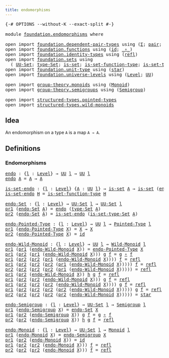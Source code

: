 ```yaml
---
title: endomorphisms
---
```


<pre class="Agda"><a id="39" class="Symbol">{-#</a> <a id="43" class="Keyword">OPTIONS</a> <a id="51" class="Pragma">--without-K</a> <a id="63" class="Pragma">--exact-split</a> <a id="77" class="Symbol">#-}</a>

<a id="82" class="Keyword">module</a> <a id="89" href="foundation.endomorphisms.html" class="Module">foundation.endomorphisms</a> <a id="114" class="Keyword">where</a>

<a id="121" class="Keyword">open</a> <a id="126" class="Keyword">import</a> <a id="133" href="foundation.dependent-pair-types.html" class="Module">foundation.dependent-pair-types</a> <a id="165" class="Keyword">using</a> <a id="171" class="Symbol">(</a><a id="172" href="foundation-core.dependent-pair-types.html#515" class="Record">Σ</a><a id="173" class="Symbol">;</a> <a id="175" href="foundation-core.dependent-pair-types.html#588" class="InductiveConstructor">pair</a><a id="179" class="Symbol">;</a> <a id="181" href="foundation-core.dependent-pair-types.html#605" class="Field">pr1</a><a id="184" class="Symbol">;</a> <a id="186" href="foundation-core.dependent-pair-types.html#617" class="Field">pr2</a><a id="189" class="Symbol">)</a>
<a id="191" class="Keyword">open</a> <a id="196" class="Keyword">import</a> <a id="203" href="foundation.functions.html" class="Module">foundation.functions</a> <a id="224" class="Keyword">using</a> <a id="230" class="Symbol">(</a><a id="231" href="foundation-core.functions.html#322" class="Function">id</a><a id="233" class="Symbol">;</a> <a id="235" href="foundation-core.functions.html#420" class="Function Operator">_∘_</a><a id="238" class="Symbol">)</a>
<a id="240" class="Keyword">open</a> <a id="245" class="Keyword">import</a> <a id="252" href="foundation.identity-types.html" class="Module">foundation.identity-types</a> <a id="278" class="Keyword">using</a> <a id="284" class="Symbol">(</a><a id="285" href="foundation-core.identity-types.html#1820" class="InductiveConstructor">refl</a><a id="289" class="Symbol">)</a>
<a id="291" class="Keyword">open</a> <a id="296" class="Keyword">import</a> <a id="303" href="foundation.sets.html" class="Module">foundation.sets</a> <a id="319" class="Keyword">using</a>
  <a id="327" class="Symbol">(</a> <a id="329" href="foundation-core.sets.html#1190" class="Function">UU-Set</a><a id="335" class="Symbol">;</a> <a id="337" href="foundation-core.sets.html#1304" class="Function">type-Set</a><a id="345" class="Symbol">;</a> <a id="347" href="foundation-core.sets.html#1113" class="Function">is-set</a><a id="353" class="Symbol">;</a> <a id="355" href="foundation.sets.html#3481" class="Function">is-set-function-type</a><a id="375" class="Symbol">;</a> <a id="377" href="foundation-core.sets.html#1355" class="Function">is-set-type-Set</a><a id="392" class="Symbol">)</a>
<a id="394" class="Keyword">open</a> <a id="399" class="Keyword">import</a> <a id="406" href="foundation.unit-type.html" class="Module">foundation.unit-type</a> <a id="427" class="Keyword">using</a> <a id="433" class="Symbol">(</a><a id="434" href="foundation.unit-type.html#1108" class="InductiveConstructor">star</a><a id="438" class="Symbol">)</a>
<a id="440" class="Keyword">open</a> <a id="445" class="Keyword">import</a> <a id="452" href="foundation.universe-levels.html" class="Module">foundation.universe-levels</a> <a id="479" class="Keyword">using</a> <a id="485" class="Symbol">(</a><a id="486" href="Agda.Primitive.html#597" class="Postulate">Level</a><a id="491" class="Symbol">;</a> <a id="493" href="foundation-core.universe-levels.html#235" class="Primitive">UU</a><a id="495" class="Symbol">)</a>

<a id="498" class="Keyword">open</a> <a id="503" class="Keyword">import</a> <a id="510" href="group-theory.monoids.html" class="Module">group-theory.monoids</a> <a id="531" class="Keyword">using</a> <a id="537" class="Symbol">(</a><a id="538" href="group-theory.monoids.html#1007" class="Function">Monoid</a><a id="544" class="Symbol">)</a>
<a id="546" class="Keyword">open</a> <a id="551" class="Keyword">import</a> <a id="558" href="group-theory.semigroups.html" class="Module">group-theory.semigroups</a> <a id="582" class="Keyword">using</a> <a id="588" class="Symbol">(</a><a id="589" href="group-theory.semigroups.html#737" class="Function">Semigroup</a><a id="598" class="Symbol">)</a>

<a id="601" class="Keyword">open</a> <a id="606" class="Keyword">import</a> <a id="613" href="structured-types.pointed-types.html" class="Module">structured-types.pointed-types</a>
<a id="644" class="Keyword">open</a> <a id="649" class="Keyword">import</a> <a id="656" href="structured-types.wild-monoids.html" class="Module">structured-types.wild-monoids</a>
</pre>
## Idea

An endomorphism on a type `A` is a map `A → A`.

## Definitions

### Endomorphisms

<pre class="Agda"><a id="endo"></a><a id="792" href="foundation.endomorphisms.html#792" class="Function">endo</a> <a id="797" class="Symbol">:</a> <a id="799" class="Symbol">{</a><a id="800" href="foundation.endomorphisms.html#800" class="Bound">l</a> <a id="802" class="Symbol">:</a> <a id="804" href="Agda.Primitive.html#597" class="Postulate">Level</a><a id="809" class="Symbol">}</a> <a id="811" class="Symbol">→</a> <a id="813" href="foundation-core.universe-levels.html#235" class="Primitive">UU</a> <a id="816" href="foundation.endomorphisms.html#800" class="Bound">l</a> <a id="818" class="Symbol">→</a> <a id="820" href="foundation-core.universe-levels.html#235" class="Primitive">UU</a> <a id="823" href="foundation.endomorphisms.html#800" class="Bound">l</a>
<a id="825" href="foundation.endomorphisms.html#792" class="Function">endo</a> <a id="830" href="foundation.endomorphisms.html#830" class="Bound">A</a> <a id="832" class="Symbol">=</a> <a id="834" href="foundation.endomorphisms.html#830" class="Bound">A</a> <a id="836" class="Symbol">→</a> <a id="838" href="foundation.endomorphisms.html#830" class="Bound">A</a>

<a id="is-set-endo"></a><a id="841" href="foundation.endomorphisms.html#841" class="Function">is-set-endo</a> <a id="853" class="Symbol">:</a> <a id="855" class="Symbol">{</a><a id="856" href="foundation.endomorphisms.html#856" class="Bound">l</a> <a id="858" class="Symbol">:</a> <a id="860" href="Agda.Primitive.html#597" class="Postulate">Level</a><a id="865" class="Symbol">}</a> <a id="867" class="Symbol">{</a><a id="868" href="foundation.endomorphisms.html#868" class="Bound">A</a> <a id="870" class="Symbol">:</a> <a id="872" href="foundation-core.universe-levels.html#235" class="Primitive">UU</a> <a id="875" href="foundation.endomorphisms.html#856" class="Bound">l</a><a id="876" class="Symbol">}</a> <a id="878" class="Symbol">→</a> <a id="880" href="foundation-core.sets.html#1113" class="Function">is-set</a> <a id="887" href="foundation.endomorphisms.html#868" class="Bound">A</a> <a id="889" class="Symbol">→</a> <a id="891" href="foundation-core.sets.html#1113" class="Function">is-set</a> <a id="898" class="Symbol">(</a><a id="899" href="foundation.endomorphisms.html#792" class="Function">endo</a> <a id="904" href="foundation.endomorphisms.html#868" class="Bound">A</a><a id="905" class="Symbol">)</a>
<a id="907" href="foundation.endomorphisms.html#841" class="Function">is-set-endo</a> <a id="919" href="foundation.endomorphisms.html#919" class="Bound">H</a> <a id="921" class="Symbol">=</a> <a id="923" href="foundation.sets.html#3481" class="Function">is-set-function-type</a> <a id="944" href="foundation.endomorphisms.html#919" class="Bound">H</a>

<a id="endo-Set"></a><a id="947" href="foundation.endomorphisms.html#947" class="Function">endo-Set</a> <a id="956" class="Symbol">:</a> <a id="958" class="Symbol">{</a><a id="959" href="foundation.endomorphisms.html#959" class="Bound">l</a> <a id="961" class="Symbol">:</a> <a id="963" href="Agda.Primitive.html#597" class="Postulate">Level</a><a id="968" class="Symbol">}</a> <a id="970" class="Symbol">→</a> <a id="972" href="foundation-core.sets.html#1190" class="Function">UU-Set</a> <a id="979" href="foundation.endomorphisms.html#959" class="Bound">l</a> <a id="981" class="Symbol">→</a> <a id="983" href="foundation-core.sets.html#1190" class="Function">UU-Set</a> <a id="990" href="foundation.endomorphisms.html#959" class="Bound">l</a>
<a id="992" href="foundation-core.dependent-pair-types.html#605" class="Field">pr1</a> <a id="996" class="Symbol">(</a><a id="997" href="foundation.endomorphisms.html#947" class="Function">endo-Set</a> <a id="1006" href="foundation.endomorphisms.html#1006" class="Bound">A</a><a id="1007" class="Symbol">)</a> <a id="1009" class="Symbol">=</a> <a id="1011" href="foundation.endomorphisms.html#792" class="Function">endo</a> <a id="1016" class="Symbol">(</a><a id="1017" href="foundation-core.sets.html#1304" class="Function">type-Set</a> <a id="1026" href="foundation.endomorphisms.html#1006" class="Bound">A</a><a id="1027" class="Symbol">)</a>
<a id="1029" href="foundation-core.dependent-pair-types.html#617" class="Field">pr2</a> <a id="1033" class="Symbol">(</a><a id="1034" href="foundation.endomorphisms.html#947" class="Function">endo-Set</a> <a id="1043" href="foundation.endomorphisms.html#1043" class="Bound">A</a><a id="1044" class="Symbol">)</a> <a id="1046" class="Symbol">=</a> <a id="1048" href="foundation.endomorphisms.html#841" class="Function">is-set-endo</a> <a id="1060" class="Symbol">(</a><a id="1061" href="foundation-core.sets.html#1355" class="Function">is-set-type-Set</a> <a id="1077" href="foundation.endomorphisms.html#1043" class="Bound">A</a><a id="1078" class="Symbol">)</a>

<a id="endo-Pointed-Type"></a><a id="1081" href="foundation.endomorphisms.html#1081" class="Function">endo-Pointed-Type</a> <a id="1099" class="Symbol">:</a> <a id="1101" class="Symbol">{</a><a id="1102" href="foundation.endomorphisms.html#1102" class="Bound">l</a> <a id="1104" class="Symbol">:</a> <a id="1106" href="Agda.Primitive.html#597" class="Postulate">Level</a><a id="1111" class="Symbol">}</a> <a id="1113" class="Symbol">→</a> <a id="1115" href="foundation-core.universe-levels.html#235" class="Primitive">UU</a> <a id="1118" href="foundation.endomorphisms.html#1102" class="Bound">l</a> <a id="1120" class="Symbol">→</a> <a id="1122" href="structured-types.pointed-types.html#383" class="Function">Pointed-Type</a> <a id="1135" href="foundation.endomorphisms.html#1102" class="Bound">l</a>
<a id="1137" href="foundation-core.dependent-pair-types.html#605" class="Field">pr1</a> <a id="1141" class="Symbol">(</a><a id="1142" href="foundation.endomorphisms.html#1081" class="Function">endo-Pointed-Type</a> <a id="1160" href="foundation.endomorphisms.html#1160" class="Bound">X</a><a id="1161" class="Symbol">)</a> <a id="1163" class="Symbol">=</a> <a id="1165" href="foundation.endomorphisms.html#1160" class="Bound">X</a> <a id="1167" class="Symbol">→</a> <a id="1169" href="foundation.endomorphisms.html#1160" class="Bound">X</a>
<a id="1171" href="foundation-core.dependent-pair-types.html#617" class="Field">pr2</a> <a id="1175" class="Symbol">(</a><a id="1176" href="foundation.endomorphisms.html#1081" class="Function">endo-Pointed-Type</a> <a id="1194" href="foundation.endomorphisms.html#1194" class="Bound">X</a><a id="1195" class="Symbol">)</a> <a id="1197" class="Symbol">=</a> <a id="1199" href="foundation-core.functions.html#322" class="Function">id</a>

<a id="endo-Wild-Monoid"></a><a id="1203" href="foundation.endomorphisms.html#1203" class="Function">endo-Wild-Monoid</a> <a id="1220" class="Symbol">:</a> <a id="1222" class="Symbol">{</a><a id="1223" href="foundation.endomorphisms.html#1223" class="Bound">l</a> <a id="1225" class="Symbol">:</a> <a id="1227" href="Agda.Primitive.html#597" class="Postulate">Level</a><a id="1232" class="Symbol">}</a> <a id="1234" class="Symbol">→</a> <a id="1236" href="foundation-core.universe-levels.html#235" class="Primitive">UU</a> <a id="1239" href="foundation.endomorphisms.html#1223" class="Bound">l</a> <a id="1241" class="Symbol">→</a> <a id="1243" href="structured-types.wild-monoids.html#2946" class="Function">Wild-Monoid</a> <a id="1255" href="foundation.endomorphisms.html#1223" class="Bound">l</a>
<a id="1257" href="foundation-core.dependent-pair-types.html#605" class="Field">pr1</a> <a id="1261" class="Symbol">(</a><a id="1262" href="foundation-core.dependent-pair-types.html#605" class="Field">pr1</a> <a id="1266" class="Symbol">(</a><a id="1267" href="foundation.endomorphisms.html#1203" class="Function">endo-Wild-Monoid</a> <a id="1284" href="foundation.endomorphisms.html#1284" class="Bound">X</a><a id="1285" class="Symbol">))</a> <a id="1288" class="Symbol">=</a> <a id="1290" href="foundation.endomorphisms.html#1081" class="Function">endo-Pointed-Type</a> <a id="1308" href="foundation.endomorphisms.html#1284" class="Bound">X</a>
<a id="1310" href="foundation-core.dependent-pair-types.html#605" class="Field">pr1</a> <a id="1314" class="Symbol">(</a><a id="1315" href="foundation-core.dependent-pair-types.html#617" class="Field">pr2</a> <a id="1319" class="Symbol">(</a><a id="1320" href="foundation-core.dependent-pair-types.html#605" class="Field">pr1</a> <a id="1324" class="Symbol">(</a><a id="1325" href="foundation.endomorphisms.html#1203" class="Function">endo-Wild-Monoid</a> <a id="1342" href="foundation.endomorphisms.html#1342" class="Bound">X</a><a id="1343" class="Symbol">)))</a> <a id="1347" href="foundation.endomorphisms.html#1347" class="Bound">g</a> <a id="1349" href="foundation.endomorphisms.html#1349" class="Bound">f</a> <a id="1351" class="Symbol">=</a> <a id="1353" href="foundation.endomorphisms.html#1347" class="Bound">g</a> <a id="1355" href="foundation-core.functions.html#420" class="Function Operator">∘</a> <a id="1357" href="foundation.endomorphisms.html#1349" class="Bound">f</a>
<a id="1359" href="foundation-core.dependent-pair-types.html#605" class="Field">pr1</a> <a id="1363" class="Symbol">(</a><a id="1364" href="foundation-core.dependent-pair-types.html#617" class="Field">pr2</a> <a id="1368" class="Symbol">(</a><a id="1369" href="foundation-core.dependent-pair-types.html#617" class="Field">pr2</a> <a id="1373" class="Symbol">(</a><a id="1374" href="foundation-core.dependent-pair-types.html#605" class="Field">pr1</a> <a id="1378" class="Symbol">(</a><a id="1379" href="foundation.endomorphisms.html#1203" class="Function">endo-Wild-Monoid</a> <a id="1396" href="foundation.endomorphisms.html#1396" class="Bound">X</a><a id="1397" class="Symbol">))))</a> <a id="1402" href="foundation.endomorphisms.html#1402" class="Bound">f</a> <a id="1404" class="Symbol">=</a> <a id="1406" href="foundation-core.identity-types.html#1820" class="InductiveConstructor">refl</a>
<a id="1411" href="foundation-core.dependent-pair-types.html#605" class="Field">pr1</a> <a id="1415" class="Symbol">(</a><a id="1416" href="foundation-core.dependent-pair-types.html#617" class="Field">pr2</a> <a id="1420" class="Symbol">(</a><a id="1421" href="foundation-core.dependent-pair-types.html#617" class="Field">pr2</a> <a id="1425" class="Symbol">(</a><a id="1426" href="foundation-core.dependent-pair-types.html#617" class="Field">pr2</a> <a id="1430" class="Symbol">(</a><a id="1431" href="foundation-core.dependent-pair-types.html#605" class="Field">pr1</a> <a id="1435" class="Symbol">(</a><a id="1436" href="foundation.endomorphisms.html#1203" class="Function">endo-Wild-Monoid</a> <a id="1453" href="foundation.endomorphisms.html#1453" class="Bound">X</a><a id="1454" class="Symbol">)))))</a> <a id="1460" href="foundation.endomorphisms.html#1460" class="Bound">f</a> <a id="1462" class="Symbol">=</a> <a id="1464" href="foundation-core.identity-types.html#1820" class="InductiveConstructor">refl</a>
<a id="1469" href="foundation-core.dependent-pair-types.html#617" class="Field">pr2</a> <a id="1473" class="Symbol">(</a><a id="1474" href="foundation-core.dependent-pair-types.html#617" class="Field">pr2</a> <a id="1478" class="Symbol">(</a><a id="1479" href="foundation-core.dependent-pair-types.html#617" class="Field">pr2</a> <a id="1483" class="Symbol">(</a><a id="1484" href="foundation-core.dependent-pair-types.html#617" class="Field">pr2</a> <a id="1488" class="Symbol">(</a><a id="1489" href="foundation-core.dependent-pair-types.html#605" class="Field">pr1</a> <a id="1493" class="Symbol">(</a><a id="1494" href="foundation.endomorphisms.html#1203" class="Function">endo-Wild-Monoid</a> <a id="1511" href="foundation.endomorphisms.html#1511" class="Bound">X</a><a id="1512" class="Symbol">)))))</a> <a id="1518" class="Symbol">=</a> <a id="1520" href="foundation-core.identity-types.html#1820" class="InductiveConstructor">refl</a>
<a id="1525" href="foundation-core.dependent-pair-types.html#605" class="Field">pr1</a> <a id="1529" class="Symbol">(</a><a id="1530" href="foundation-core.dependent-pair-types.html#617" class="Field">pr2</a> <a id="1534" class="Symbol">(</a><a id="1535" href="foundation.endomorphisms.html#1203" class="Function">endo-Wild-Monoid</a> <a id="1552" href="foundation.endomorphisms.html#1552" class="Bound">X</a><a id="1553" class="Symbol">))</a> <a id="1556" href="foundation.endomorphisms.html#1556" class="Bound">h</a> <a id="1558" href="foundation.endomorphisms.html#1558" class="Bound">g</a> <a id="1560" href="foundation.endomorphisms.html#1560" class="Bound">f</a> <a id="1562" class="Symbol">=</a> <a id="1564" href="foundation-core.identity-types.html#1820" class="InductiveConstructor">refl</a>
<a id="1569" href="foundation-core.dependent-pair-types.html#605" class="Field">pr1</a> <a id="1573" class="Symbol">(</a><a id="1574" href="foundation-core.dependent-pair-types.html#617" class="Field">pr2</a> <a id="1578" class="Symbol">(</a><a id="1579" href="foundation-core.dependent-pair-types.html#617" class="Field">pr2</a> <a id="1583" class="Symbol">(</a><a id="1584" href="foundation.endomorphisms.html#1203" class="Function">endo-Wild-Monoid</a> <a id="1601" href="foundation.endomorphisms.html#1601" class="Bound">X</a><a id="1602" class="Symbol">)))</a> <a id="1606" href="foundation.endomorphisms.html#1606" class="Bound">g</a> <a id="1608" href="foundation.endomorphisms.html#1608" class="Bound">f</a> <a id="1610" class="Symbol">=</a> <a id="1612" href="foundation-core.identity-types.html#1820" class="InductiveConstructor">refl</a>
<a id="1617" href="foundation-core.dependent-pair-types.html#605" class="Field">pr1</a> <a id="1621" class="Symbol">(</a><a id="1622" href="foundation-core.dependent-pair-types.html#617" class="Field">pr2</a> <a id="1626" class="Symbol">(</a><a id="1627" href="foundation-core.dependent-pair-types.html#617" class="Field">pr2</a> <a id="1631" class="Symbol">(</a><a id="1632" href="foundation-core.dependent-pair-types.html#617" class="Field">pr2</a> <a id="1636" class="Symbol">(</a><a id="1637" href="foundation.endomorphisms.html#1203" class="Function">endo-Wild-Monoid</a> <a id="1654" href="foundation.endomorphisms.html#1654" class="Bound">X</a><a id="1655" class="Symbol">))))</a> <a id="1660" href="foundation.endomorphisms.html#1660" class="Bound">g</a> <a id="1662" href="foundation.endomorphisms.html#1662" class="Bound">f</a> <a id="1664" class="Symbol">=</a> <a id="1666" href="foundation-core.identity-types.html#1820" class="InductiveConstructor">refl</a>
<a id="1671" href="foundation-core.dependent-pair-types.html#605" class="Field">pr1</a> <a id="1675" class="Symbol">(</a><a id="1676" href="foundation-core.dependent-pair-types.html#617" class="Field">pr2</a> <a id="1680" class="Symbol">(</a><a id="1681" href="foundation-core.dependent-pair-types.html#617" class="Field">pr2</a> <a id="1685" class="Symbol">(</a><a id="1686" href="foundation-core.dependent-pair-types.html#617" class="Field">pr2</a> <a id="1690" class="Symbol">(</a><a id="1691" href="foundation-core.dependent-pair-types.html#617" class="Field">pr2</a> <a id="1695" class="Symbol">(</a><a id="1696" href="foundation.endomorphisms.html#1203" class="Function">endo-Wild-Monoid</a> <a id="1713" href="foundation.endomorphisms.html#1713" class="Bound">X</a><a id="1714" class="Symbol">)))))</a> <a id="1720" href="foundation.endomorphisms.html#1720" class="Bound">g</a> <a id="1722" href="foundation.endomorphisms.html#1722" class="Bound">f</a> <a id="1724" class="Symbol">=</a> <a id="1726" href="foundation-core.identity-types.html#1820" class="InductiveConstructor">refl</a>
<a id="1731" href="foundation-core.dependent-pair-types.html#617" class="Field">pr2</a> <a id="1735" class="Symbol">(</a><a id="1736" href="foundation-core.dependent-pair-types.html#617" class="Field">pr2</a> <a id="1740" class="Symbol">(</a><a id="1741" href="foundation-core.dependent-pair-types.html#617" class="Field">pr2</a> <a id="1745" class="Symbol">(</a><a id="1746" href="foundation-core.dependent-pair-types.html#617" class="Field">pr2</a> <a id="1750" class="Symbol">(</a><a id="1751" href="foundation-core.dependent-pair-types.html#617" class="Field">pr2</a> <a id="1755" class="Symbol">(</a><a id="1756" href="foundation.endomorphisms.html#1203" class="Function">endo-Wild-Monoid</a> <a id="1773" href="foundation.endomorphisms.html#1773" class="Bound">X</a><a id="1774" class="Symbol">)))))</a> <a id="1780" class="Symbol">=</a> <a id="1782" href="foundation.unit-type.html#1108" class="InductiveConstructor">star</a>

<a id="endo-Semigroup"></a><a id="1788" href="foundation.endomorphisms.html#1788" class="Function">endo-Semigroup</a> <a id="1803" class="Symbol">:</a> <a id="1805" class="Symbol">{</a><a id="1806" href="foundation.endomorphisms.html#1806" class="Bound">l</a> <a id="1808" class="Symbol">:</a> <a id="1810" href="Agda.Primitive.html#597" class="Postulate">Level</a><a id="1815" class="Symbol">}</a> <a id="1817" class="Symbol">→</a> <a id="1819" href="foundation-core.sets.html#1190" class="Function">UU-Set</a> <a id="1826" href="foundation.endomorphisms.html#1806" class="Bound">l</a> <a id="1828" class="Symbol">→</a> <a id="1830" href="group-theory.semigroups.html#737" class="Function">Semigroup</a> <a id="1840" href="foundation.endomorphisms.html#1806" class="Bound">l</a>
<a id="1842" href="foundation-core.dependent-pair-types.html#605" class="Field">pr1</a> <a id="1846" class="Symbol">(</a><a id="1847" href="foundation.endomorphisms.html#1788" class="Function">endo-Semigroup</a> <a id="1862" href="foundation.endomorphisms.html#1862" class="Bound">X</a><a id="1863" class="Symbol">)</a> <a id="1865" class="Symbol">=</a> <a id="1867" href="foundation.endomorphisms.html#947" class="Function">endo-Set</a> <a id="1876" href="foundation.endomorphisms.html#1862" class="Bound">X</a>
<a id="1878" href="foundation-core.dependent-pair-types.html#605" class="Field">pr1</a> <a id="1882" class="Symbol">(</a><a id="1883" href="foundation-core.dependent-pair-types.html#617" class="Field">pr2</a> <a id="1887" class="Symbol">(</a><a id="1888" href="foundation.endomorphisms.html#1788" class="Function">endo-Semigroup</a> <a id="1903" href="foundation.endomorphisms.html#1903" class="Bound">X</a><a id="1904" class="Symbol">))</a> <a id="1907" href="foundation.endomorphisms.html#1907" class="Bound">g</a> <a id="1909" href="foundation.endomorphisms.html#1909" class="Bound">f</a> <a id="1911" class="Symbol">=</a> <a id="1913" href="foundation.endomorphisms.html#1907" class="Bound">g</a> <a id="1915" href="foundation-core.functions.html#420" class="Function Operator">∘</a> <a id="1917" href="foundation.endomorphisms.html#1909" class="Bound">f</a>
<a id="1919" href="foundation-core.dependent-pair-types.html#617" class="Field">pr2</a> <a id="1923" class="Symbol">(</a><a id="1924" href="foundation-core.dependent-pair-types.html#617" class="Field">pr2</a> <a id="1928" class="Symbol">(</a><a id="1929" href="foundation.endomorphisms.html#1788" class="Function">endo-Semigroup</a> <a id="1944" href="foundation.endomorphisms.html#1944" class="Bound">X</a><a id="1945" class="Symbol">))</a> <a id="1948" href="foundation.endomorphisms.html#1948" class="Bound">h</a> <a id="1950" href="foundation.endomorphisms.html#1950" class="Bound">g</a> <a id="1952" href="foundation.endomorphisms.html#1952" class="Bound">f</a> <a id="1954" class="Symbol">=</a> <a id="1956" href="foundation-core.identity-types.html#1820" class="InductiveConstructor">refl</a>

<a id="endo-Monoid"></a><a id="1962" href="foundation.endomorphisms.html#1962" class="Function">endo-Monoid</a> <a id="1974" class="Symbol">:</a> <a id="1976" class="Symbol">{</a><a id="1977" href="foundation.endomorphisms.html#1977" class="Bound">l</a> <a id="1979" class="Symbol">:</a> <a id="1981" href="Agda.Primitive.html#597" class="Postulate">Level</a><a id="1986" class="Symbol">}</a> <a id="1988" class="Symbol">→</a> <a id="1990" href="foundation-core.sets.html#1190" class="Function">UU-Set</a> <a id="1997" href="foundation.endomorphisms.html#1977" class="Bound">l</a> <a id="1999" class="Symbol">→</a> <a id="2001" href="group-theory.monoids.html#1007" class="Function">Monoid</a> <a id="2008" href="foundation.endomorphisms.html#1977" class="Bound">l</a>
<a id="2010" href="foundation-core.dependent-pair-types.html#605" class="Field">pr1</a> <a id="2014" class="Symbol">(</a><a id="2015" href="foundation.endomorphisms.html#1962" class="Function">endo-Monoid</a> <a id="2027" href="foundation.endomorphisms.html#2027" class="Bound">X</a><a id="2028" class="Symbol">)</a> <a id="2030" class="Symbol">=</a> <a id="2032" href="foundation.endomorphisms.html#1788" class="Function">endo-Semigroup</a> <a id="2047" href="foundation.endomorphisms.html#2027" class="Bound">X</a>
<a id="2049" href="foundation-core.dependent-pair-types.html#605" class="Field">pr1</a> <a id="2053" class="Symbol">(</a><a id="2054" href="foundation-core.dependent-pair-types.html#617" class="Field">pr2</a> <a id="2058" class="Symbol">(</a><a id="2059" href="foundation.endomorphisms.html#1962" class="Function">endo-Monoid</a> <a id="2071" href="foundation.endomorphisms.html#2071" class="Bound">X</a><a id="2072" class="Symbol">))</a> <a id="2075" class="Symbol">=</a> <a id="2077" href="foundation-core.functions.html#322" class="Function">id</a>
<a id="2080" href="foundation-core.dependent-pair-types.html#605" class="Field">pr1</a> <a id="2084" class="Symbol">(</a><a id="2085" href="foundation-core.dependent-pair-types.html#617" class="Field">pr2</a> <a id="2089" class="Symbol">(</a><a id="2090" href="foundation-core.dependent-pair-types.html#617" class="Field">pr2</a> <a id="2094" class="Symbol">(</a><a id="2095" href="foundation.endomorphisms.html#1962" class="Function">endo-Monoid</a> <a id="2107" href="foundation.endomorphisms.html#2107" class="Bound">X</a><a id="2108" class="Symbol">)))</a> <a id="2112" href="foundation.endomorphisms.html#2112" class="Bound">f</a> <a id="2114" class="Symbol">=</a> <a id="2116" href="foundation-core.identity-types.html#1820" class="InductiveConstructor">refl</a>
<a id="2121" href="foundation-core.dependent-pair-types.html#617" class="Field">pr2</a> <a id="2125" class="Symbol">(</a><a id="2126" href="foundation-core.dependent-pair-types.html#617" class="Field">pr2</a> <a id="2130" class="Symbol">(</a><a id="2131" href="foundation-core.dependent-pair-types.html#617" class="Field">pr2</a> <a id="2135" class="Symbol">(</a><a id="2136" href="foundation.endomorphisms.html#1962" class="Function">endo-Monoid</a> <a id="2148" href="foundation.endomorphisms.html#2148" class="Bound">X</a><a id="2149" class="Symbol">)))</a> <a id="2153" href="foundation.endomorphisms.html#2153" class="Bound">f</a> <a id="2155" class="Symbol">=</a> <a id="2157" href="foundation-core.identity-types.html#1820" class="InductiveConstructor">refl</a>
</pre>